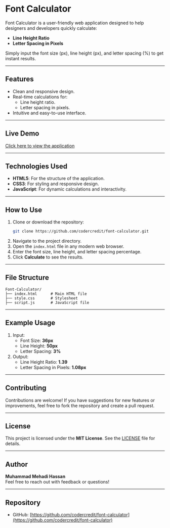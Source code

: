 # Font Calculator

Font Calculator is a user-friendly web application designed to help designers and developers quickly calculate:
- **Line Height Ratio**
- **Letter Spacing in Pixels**

Simply input the font size (px), line height (px), and letter spacing (%) to get instant results.

---

## Features
- Clean and responsive design.
- Real-time calculations for:
  - Line height ratio.
  - Letter spacing in pixels.
- Intuitive and easy-to-use interface.

---

## Live Demo
[Click here to view the application](https://font-calculator.vercel.app/)

---

## Technologies Used
- **HTML5**: For the structure of the application.
- **CSS3**: For styling and responsive design.
- **JavaScript**: For dynamic calculations and interactivity.

---

## How to Use
1. Clone or download the repository:
   ```bash
   git clone https://github.com/codercredit/font-calculator.git
   ```
2. Navigate to the project directory.
3. Open the `index.html` file in any modern web browser.
4. Enter the font size, line height, and letter spacing percentage.
5. Click **Calculate** to see the results.

---

## File Structure
```
Font-Calculator/
├── index.html      # Main HTML file
├── style.css       # Stylesheet
├── script.js       # JavaScript file
```

---

## Example Usage
1. Input:
   - Font Size: **36px**
   - Line Height: **50px**
   - Letter Spacing: **3%**
2. Output:
   - Line Height Ratio: **1.39**
   - Letter Spacing in Pixels: **1.08px**

---

## Contributing
Contributions are welcome! If you have suggestions for new features or improvements, feel free to fork the repository and create a pull request.

---

## License
This project is licensed under the **MIT License**. See the [LICENSE](LICENSE) file for details.

---

## Author
**Muhammad Mehadi Hassan**  
Feel free to reach out with feedback or questions!

---

## Repository
- GitHub: [https://github.com/codercredit/font-calculator](https://github.com/codercredit/font-calculator)

